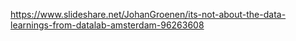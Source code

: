 https://www.slideshare.net/JohanGroenen/its-not-about-the-data-learnings-from-datalab-amsterdam-96263608